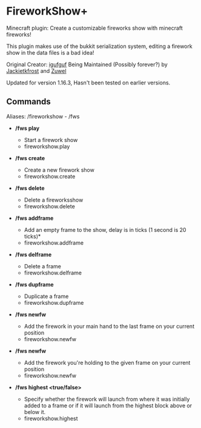 # FireworkShow+
Minecraft plugin: Create a customizable fireworks show with minecraft fireworks!

This plugin makes use of the bukkit serialization system, editing a firework show in the data files is a bad idea!

Original Creator: [igufguf](https://mcdev.igufguf.com)
Being Maintained (Possibly forever?) by [Jackietkfrost](https://am-x2.com) and [Zuwel](https://github.com/Zuwel)

Updated for version 1.16.3, Hasn't been tested on earlier versions.

## Commands
Aliases: /fireworkshow - /fws

* **/fws play <showname>**  
  - Start a firework show
  - fireworkshow.play

* **/fws create <showname>**  
  - Create a new firework show
  - fireworkshow.create

* **/fws delete <showname>**  
  - Delete a fireworksshow
  - fireworkshow.delete

* **/fws addframe <showname> <delay>**  
  - Add an empty frame to the show, delay is in ticks (1 second is 20 ticks)*
  - fireworkshow.addframe

* **/fws delframe <showname> <frameid>**  
  - Delete a frame
  - fireworkshow.delframe

* **/fws dupframe <showname> <frameid>**  
  - Duplicate a frame
  - fireworkshow.dupframe

* **/fws newfw <showname>**  
  - Add the firework in your main hand to the last frame on your current position
  - fireworkshow.newfw
  
* **/fws newfw <showname> <frameid>**  
  - Add the firework you're holding to the given frame on your current position
  - fireworkshow.newfw

* **/fws highest <showname> <true/false>**
  - Specify whether the firework will launch from where it was initially added to a frame or if it will launch from the highest block above or below it.
  - fireworkshow.highest